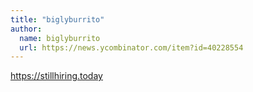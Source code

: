 ```yaml
---
title: "biglyburrito"
author:
  name: biglyburrito
  url: https://news.ycombinator.com/item?id=40228554
---
```

<a href="https:&#x2F;&#x2F;stillhiring.today" rel="nofollow">https:&#x2F;&#x2F;stillhiring.today</a>
